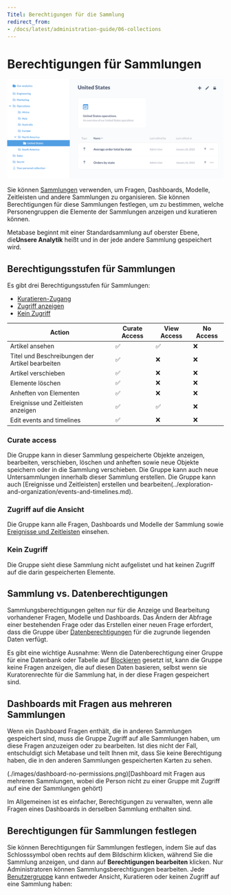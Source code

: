 ```yaml
---
Titel: Berechtigungen für die Sammlung
redirect_from:
- /docs/latest/administration-guide/06-collections
---
```



# Berechtigungen für Sammlungen


![Sammlungsdetail](./images/collection-detail.png)


Sie können [Sammlungen](../exploration-and-organization/collections.md) verwenden, um Fragen, Dashboards, Modelle, Zeitleisten und andere Sammlungen zu organisieren. Sie können Berechtigungen für diese Sammlungen festlegen, um zu bestimmen, welche Personengruppen die Elemente der Sammlungen anzeigen und kuratieren können.


Metabase beginnt mit einer Standardsammlung auf oberster Ebene, die**Unsere Analytik** heißt und in der jede andere Sammlung gespeichert wird.


## Berechtigungsstufen für Sammlungen


Es gibt drei Berechtigungsstufen für Sammlungen:


- [Kuratieren-Zugang](#curate-access)
- [Zugriff anzeigen](#view-access)
- [Kein Zugriff](#no-access)


| Action | Curate Access | View Access | No Access |
| ---------------------------------- | ------------- | ----------- | --------- |
| Artikel ansehen | ✅ | ✅ | ❌ |
| Titel und Beschreibungen der Artikel bearbeiten | ✅ | ❌ | ❌ |
| Artikel verschieben | ✅ | ❌ | ❌ | ❌
| Elemente löschen | ✅ | ❌ | ❌ | ❌
| Anheften von Elementen | ✅ | ❌ | ❌ |
| Ereignisse und Zeitleisten anzeigen | ✅ | ✅ | ❌ |
| Edit events and timelines | ✅ | ❌ | ❌ |


### Curate access


Die Gruppe kann in dieser Sammlung gespeicherte Objekte anzeigen, bearbeiten, verschieben, löschen und anheften sowie neue Objekte speichern oder in die Sammlung verschieben. Die Gruppe kann auch neue Untersammlungen innerhalb dieser Sammlung erstellen. Die Gruppe kann auch [Ereignisse und Zeitleisten] erstellen und bearbeiten(../exploration-and-organization/events-and-timelines.md).


### Zugriff auf die Ansicht


Die Gruppe kann alle Fragen, Dashboards und Modelle der Sammlung sowie [Ereignisse und Zeitleisten](../exploration-and-organization/events-and-timelines.md) einsehen.


### Kein Zugriff


Die Gruppe sieht diese Sammlung nicht aufgelistet und hat keinen Zugriff auf die darin gespeicherten Elemente.


## Sammlung vs. Datenberechtigungen


Sammlungsberechtigungen gelten nur für die Anzeige und Bearbeitung vorhandener Fragen, Modelle und Dashboards. Das Ändern der Abfrage einer bestehenden Frage oder das Erstellen einer neuen Frage erfordert, dass die Gruppe über [Datenberechtigungen](./data.md) für die zugrunde liegenden Daten verfügt.


Es gibt eine wichtige Ausnahme: Wenn die Datenberechtigung einer Gruppe für eine Datenbank oder Tabelle auf [Blockieren](./data.md#blocked-view-data-permission) gesetzt ist, kann die Gruppe keine Fragen anzeigen, die auf diesen Daten basieren, selbst wenn sie Kuratorenrechte für die Sammlung hat, in der diese Fragen gespeichert sind.


## Dashboards mit Fragen aus mehreren Sammlungen


Wenn ein Dashboard Fragen enthält, die in anderen Sammlungen gespeichert sind, muss die Gruppe Zugriff auf alle Sammlungen haben, um diese Fragen anzuzeigen oder zu bearbeiten. Ist dies nicht der Fall, entschuldigt sich Metabase und teilt Ihnen mit, dass Sie keine Berechtigung haben, die in den anderen Sammlungen gespeicherten Karten zu sehen.


(./images/dashboard-no-permissions.png)[Dashboard mit Fragen aus mehreren Sammlungen, wobei die Person nicht zu einer Gruppe mit Zugriff auf eine der Sammlungen gehört)


Im Allgemeinen ist es einfacher, Berechtigungen zu verwalten, wenn alle Fragen eines Dashboards in derselben Sammlung enthalten sind.


## Berechtigungen für Sammlungen festlegen


Sie können Berechtigungen für Sammlungen festlegen, indem Sie auf das Schlosssymbol oben rechts auf dem Bildschirm klicken, während Sie die Sammlung anzeigen, und dann auf **Berechtigungen bearbeiten** klicken. Nur Administratoren können Sammlungsberechtigungen bearbeiten. Jede [Benutzergruppe](./introduction.md) kann entweder Ansicht, Kuratieren oder keinen Zugriff auf eine Sammlung haben:
